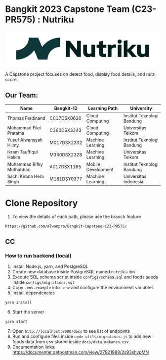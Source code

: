 # Bangkit 2023 Capstone Team (C23-PR575) : Nutriku

![Logo](https://github.com/alwanpro/Bangkit-Capstone-C23-PR575/blob/main/Nutriku.png?raw=true)


A Capstone project focuses on detect food, display food details, and nutri score.

## Our Team:
|           Name             |  Bangkit-ID  |    Learning Path   |         University         |
|----------------------------|--------------|--------------------|----------------------------|
| Thomas Ferdinand           |  C017DSX0620 | Cloud Computing    | Institut Teknologi Bandung |
| Muhammad Fikri Pratama     |  C360DSX3343 | Cloud Computing    | Universitas Telkom         |
| Yusuf Alwansyah Hilmy      |  M017DSX2332 | Machine Learning   | Institut Teknologi Bandung |
| Ikram Tauffiqul Hakim      |  M360DSX2328 | Machine Learning   | Universitas Telkom         |
| Muhammad Rifky Muthahhari  |  A017DSX1165 | Mobile Development | Institut Teknologi Bandung |
| Sachi Kirana Hera Singh    |  M181DSY0377 | Machine Learning   | Universitas Indonesia      |

  
# Clone Repository
1. To view the details of each path, please use the branch feature

```
https://github.com/alwanpro/Bangkit-Capstone-C23-PR575/
```

## CC

### How to run backend (local)

1. Install Node.js, yarn, and PostgreSQL
2. Create new database inside PostgreSQL named `nutriku-dev`
3. Execute SQL schema script inside `configs/schema.sql` and foods seeds inside `configs/migrations.sql`
4. Copy `.env.example` into `.env` and configure the environment variables
5. Install dependencies

```diff
yarn install
```

6. Start the server

```diff
yarn start
```

7. Open `http://localhost:8000/docs` to see list of endpoints
8. Run and configure files inside `node utils/migrations.js` to add new foods data from csv stored inside `docs/data_makanan.csv`
9. Documentation links: https://documenter.getpostman.com/view/27921988/2s93shypMN
